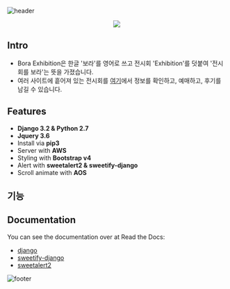 
![header](https://capsule-render.vercel.app/api?type=waving&color=auto0:EEFF00,100:aaaaaa&height=300&section=header&text=BoraExhibition&fontSize=90&animation=fadeIn&fontAlignY=38&)
<p align='center'>
  <a href="http://3.38.152.216:8000/bora/main">
    <img src="https://img.shields.io/badge/GO%20SITE%20-%23F7DF1E.svg?&style=for-the-badge&&logoColor=(#dd0e61)"/>
  </a>
</p>

## Intro
- Bora Exhibition은 한글 '보라'를 영어로 쓰고 전시회 'Exhibition'를 덧붙여 '전시회를 보라'는 뜻을 가졌습니다.
- 여러 사이트에 흩어져 있는 전시회를 <a href="http://3.38.152.216:8000/bora/main">여기</a>에서 정보를 확인하고, 예매하고, 후기를 남길 수 있습니다.

## Features
- **Django 3.2 & Python 2.7**
- **Jquery 3.6**
- Install via **pip3**
- Server with **AWS**
- Styling with **Bootstrap v4**
- Alert with **sweetalert2 & sweetify-django**
- Scroll animate with **AOS**


## 기능




## Documentation
You can see the documentation over at Read the Docs:
<br>
- <a href="">django</a>
- <a href="https://github.com/Atrox/sweetify-django">sweetify-django</a>
- <a href="https://sweetalert2.github.io/">sweetalert2</a>


![footer](https://capsule-render.vercel.app/api?section=footer&type=waving&color=auto0:EEFF00,100:aaaaaa&height=300)
